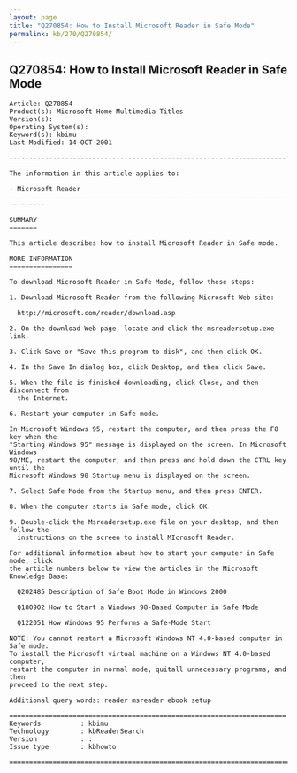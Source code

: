 ```yaml
---
layout: page
title: "Q270854: How to Install Microsoft Reader in Safe Mode"
permalink: kb/270/Q270854/
---
```


## Q270854: How to Install Microsoft Reader in Safe Mode

	Article: Q270854
	Product(s): Microsoft Home Multimedia Titles
	Version(s): 
	Operating System(s): 
	Keyword(s): kbimu
	Last Modified: 14-OCT-2001
	
	-------------------------------------------------------------------------------
	The information in this article applies to:
	
	- Microsoft Reader 
	-------------------------------------------------------------------------------
	
	SUMMARY
	=======
	
	This article describes how to install Microsoft Reader in Safe mode.
	
	MORE INFORMATION
	================
	
	To download Microsoft Reader in Safe Mode, follow these steps:
	
	1. Download Microsoft Reader from the following Microsoft Web site:
	
	  http://microsoft.com/reader/download.asp
	
	2. On the download Web page, locate and click the msreadersetup.exe link.
	
	3. Click Save or "Save this program to disk", and then click OK.
	
	4. In the Save In dialog box, click Desktop, and then click Save.
	
	5. When the file is finished downloading, click Close, and then disconnect from
	  the Internet.
	
	6. Restart your computer in Safe mode.
	
	In Microsoft Windows 95, restart the computer, and then press the F8 key when the
	"Starting Windows 95" message is displayed on the screen. In Microsoft Windows
	98/ME, restart the computer, and then press and hold down the CTRL key until the
	Microsoft Windows 98 Startup menu is displayed on the screen.
	
	7. Select Safe Mode from the Startup menu, and then press ENTER.
	
	8. When the computer starts in Safe mode, click OK.
	
	9. Double-click the Msreadersetup.exe file on your desktop, and then follow the
	  instructions on the screen to install MIcrosoft Reader.
	
	For additional information about how to start your computer in Safe mode, click
	the article numbers below to view the articles in the Microsoft Knowledge Base:
	
	  Q202485 Description of Safe Boot Mode in Windows 2000
	
	  Q180902 How to Start a Windows 98-Based Computer in Safe Mode
	
	  Q122051 How Windows 95 Performs a Safe-Mode Start
	
	NOTE: You cannot restart a Microsoft Windows NT 4.0-based computer in Safe mode.
	To install the Microsoft virtual machine on a Windows NT 4.0-based computer,
	restart the computer in normal mode, quitall unnecessary programs, and then
	proceed to the next step.
	
	Additional query words: reader msreader ebook setup
	
	======================================================================
	Keywords          : kbimu 
	Technology        : kbReaderSearch
	Version           : :
	Issue type        : kbhowto
	
	=============================================================================
	
